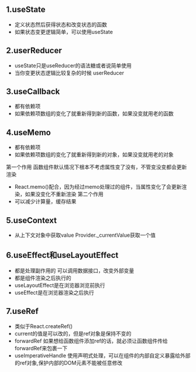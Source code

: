 ## 1.useState
- 定义状态然后获得状态和改变状态的函数
- 如果状态变更逻辑简单，可以使用useState

## 2.userReducer
- useState只是useReducer的语法糖或者说简单使用
- 当你变更状态逻辑比较复杂的时候 userReducer

## 3.useCallback
- 都有依赖项
- 如果依赖项数组的变化了就重新得到新的函数，如果没变就用老的函数

## 4.useMemo
- 都有依赖项
- 如果依赖项数组的变化了就重新得到新的对象，如果没变就用老的对象

第一个作用
函数组件默认情况下根本不考虑属性变了没有，不管变没变都会更新渲染
- React.memo()配合，因为经过memo处理过的组件，当属性变化了会更新渲染，如果没变化不重新渲染
第二个作用
- 可以减少计算量，缓存结果

## 5.useContext
- 从上下文对象中获取value  Provider._currentValue获取一个值

## 6.useEffect和useLayoutEffect
- 都是处理副作用的 可以调用数据接口，改变外部变量
- 都是组件渲染之后执行的
- useLayoutEffect是在浏览器浏览前执行
- useEffect是在浏览器渲染之后执行

## 7.useRef
- 类似于React.createRef()
- current的值是可以改的，但是ref对象是保持不变的
- forwardRef 如果想给函数组件添加ref的话，就必须让函数组件传给forwardRef来包裹一下
- useImperativeHandle 使用声明式处理，可以在组件的内部自定义暴露给外部的ref对象,保护内部的DOM元素不能被任意修改


